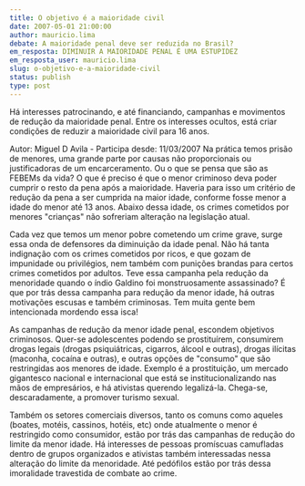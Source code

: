 ```yaml
---
title: O objetivo é a maioridade civil
date: 2007-05-01 21:00:00
author: mauricio.lima
debate: A maioridade penal deve ser reduzida no Brasil?
em_resposta: DIMINUIR A MAIORIDADE PENAL É UMA ESTUPIDEZ
em_resposta_user: mauricio.lima
slug: o-objetivo-e-a-maioridade-civil
status: publish 
type: post
---
```


Há interesses patrocinando, e até financiando, campanhas e movimentos de redução da maioridade penal. Entre os interesses ocultos, está criar condições de reduzir a maioridade civil para 16 anos.   

Autor: Miguel D Avila - Participa desde: 11/03/2007 Na prática temos prisão de menores, uma grande parte por causas não proporcionais ou justificadoras de um encarceramento. Ou o que se pensa que são as FEBEMs da vida? O que é preciso é que o menor criminoso deva poder cumprir o resto da pena após a maioridade. Haveria para isso um critério de redução da pena a ser cumprida na maior idade, conforme fosse menor a idade do menor até 13 anos. Abaixo dessa idade, os crimes cometidos por menores "crianças" não sofreriam alteração na legislação atual.  

Cada vez que temos um menor pobre cometendo um crime grave, surge essa onda de defensores da diminuição da idade penal. Não há tanta indignação com os crimes cometidos por ricos, e que gozam de impunidade ou privilégios, nem também com punições brandas para certos crimes cometidos por adultos. Teve essa campanha pela redução da menoridade quando o índio Galdino foi monstruosamente assassinado? É que por trás dessa campanha para redução da menor idade, há outras motivações escusas e também criminosas. Tem muita gente bem intencionada mordendo essa isca!  

As campanhas de redução da menor idade penal, escondem objetivos criminosos. Quer-se adolescentes podendo se prostituírem, consumirem drogas legais (drogas psiquiátricas, cigarros, álcool e outras), drogas ilícitas (maconha, cocaína e outras), e outras opções de "consumo" que são restringidas aos menores de idade. Exemplo é a prostituição, um mercado gigantesco nacional e internacional que está se institucionalizando nas mãos de empresários, e há ativistas querendo legalizá-la. Chega-se, descaradamente, a promover turismo sexual.   

Também os setores comerciais diversos, tanto os comuns como aqueles (boates, motéis, cassinos, hotéis, etc) onde atualmente o menor é restringido como consumidor, estão por trás das campanhas de redução do limite da menor idade. Há interesses de pessoas promíscuas camufladas dentro de grupos organizados e ativistas também interessadas nessa alteração do limite da menoridade. Até pedófilos estão por trás dessa imoralidade travestida de combate ao crime.
